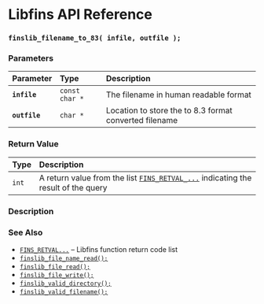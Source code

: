 # Libfins API Reference

### `finslib_filename_to_83( infile, outfile );`

### Parameters

| Parameter | Type | Description |
| :--- | :--- | :--- |
|**`infile`**|`const char *`|The filename in human readable format|
|**`outfile`**|`char *`|Location to store the to 8.3 format converted filename|

### Return Value

| Type | Description |
| :--- | :--- |
|`int`|A return value from the list [`FINS_RETVAL_...`](FINS_RETVAL.md) indicating the result of the query|

### Description

### See Also

* [`FINS_RETVAL...`](FINS_RETVAL.md) &ndash; Libfins function return code list
* [`finslib_file_name_read();`](finslib_file_name_read.md)
* [`finslib_file_read();`](finslib_file_read.md)
* [`finslib_file_write();`](finslib_file_write.md)
* [`finslib_valid_directory();`](finslib_valid_directory.md)
* [`finslib_valid_filename();`](finslib_valid_filename.md)
